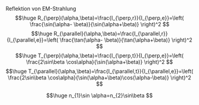 Reflektion von EM-Strahlung
$$\huge
R_{\perp}(\alpha,\beta)=\frac{I_{\perp,r}}{I_{\perp,e}}=\left( \frac{\sin(\alpha- \beta)}{\sin(\alpha+\beta)} \right)^2
$$
$$\huge
R_{\parallel}(\alpha,\beta)=\frac{I_{\parallel,r}}{I_{\parallel,e}}=\left( \frac{\tan(\alpha- \beta)}{\tan(\alpha+\beta)} \right)^2
$$
$$\huge
T_{\perp}(\alpha,\beta)=\frac{I_{\perp,t}}{I_{\perp,e}}=\left( \frac{2\sin\beta \cos\alpha}{\sin(\alpha+\beta)} \right)^2
$$
$$\huge
T_{\parallel}(\alpha,\beta)=\frac{I_{\parallel,t}}{I_{\parallel,e}}=\left( \frac{2\sin\beta \cos\alpha}{\sin(\alpha+\beta)\cos(\alpha-\beta)} \right)^2
$$

$$\huge
n_{1}\sin \alpha=n_{2}\sin\beta
$$

